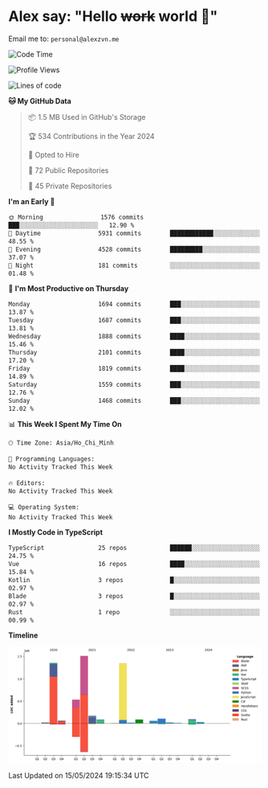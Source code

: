 # Alex say: "Hello ~~work~~ world 🐾"
Email me to: `personal@alexzvn.me`

<!--START_SECTION:waka-->
![Code Time](http://img.shields.io/badge/Code%20Time-1%2C066%20hrs%2055%20mins-blue)

![Profile Views](http://img.shields.io/badge/Profile%20Views-1-blue)

![Lines of code](https://img.shields.io/badge/From%20Hello%20World%20I%27ve%20Written-5.5%20million%20lines%20of%20code-blue)

**🐱 My GitHub Data** 

> 📦 1.5 MB Used in GitHub's Storage 
 > 
> 🏆 534 Contributions in the Year 2024
 > 
> 💼 Opted to Hire
 > 
> 📜 72 Public Repositories 
 > 
> 🔑 45 Private Repositories 
 > 
**I'm an Early 🐤** 

```text
🌞 Morning                1576 commits        ███░░░░░░░░░░░░░░░░░░░░░░   12.90 % 
🌆 Daytime                5931 commits        ████████████░░░░░░░░░░░░░   48.55 % 
🌃 Evening                4528 commits        █████████░░░░░░░░░░░░░░░░   37.07 % 
🌙 Night                  181 commits         ░░░░░░░░░░░░░░░░░░░░░░░░░   01.48 % 
```
📅 **I'm Most Productive on Thursday** 

```text
Monday                   1694 commits        ███░░░░░░░░░░░░░░░░░░░░░░   13.87 % 
Tuesday                  1687 commits        ███░░░░░░░░░░░░░░░░░░░░░░   13.81 % 
Wednesday                1888 commits        ████░░░░░░░░░░░░░░░░░░░░░   15.46 % 
Thursday                 2101 commits        ████░░░░░░░░░░░░░░░░░░░░░   17.20 % 
Friday                   1819 commits        ████░░░░░░░░░░░░░░░░░░░░░   14.89 % 
Saturday                 1559 commits        ███░░░░░░░░░░░░░░░░░░░░░░   12.76 % 
Sunday                   1468 commits        ███░░░░░░░░░░░░░░░░░░░░░░   12.02 % 
```


📊 **This Week I Spent My Time On** 

```text
🕑︎ Time Zone: Asia/Ho_Chi_Minh

💬 Programming Languages: 
No Activity Tracked This Week

🔥 Editors: 
No Activity Tracked This Week

💻 Operating System: 
No Activity Tracked This Week
```

**I Mostly Code in TypeScript** 

```text
TypeScript               25 repos            ██████░░░░░░░░░░░░░░░░░░░   24.75 % 
Vue                      16 repos            ████░░░░░░░░░░░░░░░░░░░░░   15.84 % 
Kotlin                   3 repos             █░░░░░░░░░░░░░░░░░░░░░░░░   02.97 % 
Blade                    3 repos             █░░░░░░░░░░░░░░░░░░░░░░░░   02.97 % 
Rust                     1 repo              ░░░░░░░░░░░░░░░░░░░░░░░░░   00.99 % 
```



**Timeline**

![Lines of Code chart](https://raw.githubusercontent.com/alexzvn/alexzvn/main/assets/bar_graph.png)


 Last Updated on 15/05/2024 19:15:34 UTC
<!--END_SECTION:waka-->
